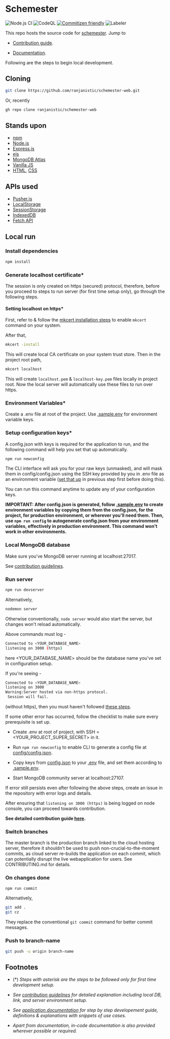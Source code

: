 # Schemester

![Node.js CI](https://github.com/ranjanistic/schemester-web/workflows/Node.js%20CI/badge.svg?branch=master)
![CodeQL](https://github.com/ranjanistic/schemester-web/workflows/CodeQL/badge.svg)
[![Commitizen friendly](https://img.shields.io/badge/commitizen-friendly-brightgreen.svg)](http://commitizen.github.io/cz-cli/)
![Labeler](https://github.com/ranjanistic/schemester-web/workflows/Labeler/badge.svg)
 
This repo hosts the source code for [schemester](https://schemester.herokuapp.com).
Jump to

- [Contribution guide](CONTRIBUTING.md).

- [Documentation](DOCUMENTATION.md).

Following are the steps to begin local development.

## Cloning

```bash
git clone https://github.com/ranjanistic/schemester-web.git
```

Or, recently

```bash
gh repo clone ranjanistic/schemester-web
```

## Stands upon

- [npm](http://npmjs.com/)
- [Node.js](https://nodejs.org/)
- [Express.js](https://expressjs.com/)
- [ejs](https://ejs.co/)
- [MongoDB Atlas](https://www.mongodb.com/cloud/atlas)
- [Vanilla JS](http://vanilla-js.com/)
- [HTML](https://www.w3schools.com/html/), [CSS](https://www.w3schools.com/css/)

## APIs used

- [Pusher.js](https://github.com/pusher/pusher-js)
- [LocalStorage](https://developer.mozilla.org/en/docs/Web/API/Window/localStorage)
- [SessionStorage](https://developer.mozilla.org/en-US/docs/Web/API/Window/sessionStorage)
- [IndexedDB](https://developer.mozilla.org/en/docs/Web/API/IndexedDB_API)
- [Fetch API](https://developer.mozilla.org/en-US/docs/Web/API/Fetch_API)

## Local run

### Install dependencies

  ```bash
  npm install
  ```

### Generate localhost certificate*

The session is only created on https (secured) protocol, therefore, before you proceed to steps to run server (for first time setup only), go through the following steps.

#### Setting localhost on https*

First, refer to & follow the [mkcert installation steps](https://github.com/FiloSottile/mkcert#installation) to enable ```mkcert``` command on your system.

After that,

```bash
mkcert -install
```

This will create local CA certificate on your system trust store. Then in the project root path,

```bash
mkcert localhost
```

This will create ```localhost.pem``` &amp; ```localhost-key.pem``` files locally in project root. Now the local server will automatically use these files to run over https.

### Environment Variables*

Create a .env file at root of the project. Use [.sample.env](/.sample.env) for environment variable keys.

### Setup configuration keys*

A config.json with keys is required for the application to run, and the following command will help you set that up automatically.

```bash
npm run newconfig
```

The CLI interface will ask you for your raw keys (unmasked), and will mask them in config/config.json using the SSH key provided by you in .env file as an environment variable ([set that up](#environment-variables) in previous step first before doing this).

You can run this command anytime to update any of your configuration keys.

**IMPORTANT: After config.json is generated, follow [.sample.env](.sample.env) to create environment variables by copying them from the config.json, for the project, for production environment, or wherever you'll need them. Then, use ```npm run config``` to autogenerate config.json from your environment variables, effectively in production environment. This command won't work in other environments.**

### Local MongoDB database

Make sure you've MongoDB server running at localhost:27017.

See [contribution guidelines](/CONTRIBUTING.md#fulfiling-requirements).

### Run server

  ```bash
  npm run devserver
  ```

Alternatively,

  ```bash
  nodemon server
  ```

Otherwise conventionally, ```node server``` would also start the server, but changes won't reload automatically.

Above commands must log -

```bash
Connected to <YOUR_DATABASE_NAME>
listening on 3000 (https)
```

here <YOUR_DATABASE_NAME> should be the database name you've set in configuration setup.

If you're seeing -

```bash
Connected to <YOUR_DATABASE_NAME>
listening on 3000
Warning:Server hosted via non-https protocol.
 Session will fail.
```

(without https), then you must haven't followed [these steps](#setting-localhost-on-https).

If some other error has occurred, follow the checklist to make sure every prerequisite is set up.

- Create .env at root of project, with SSH = <YOUR_PROJECT_SUPER_SECRET> in it.

- Run ```npm run newconfig``` to enable CLI to generate a config file at [config/config.json](config/config.json).

- Copy keys from [config.json](config/config.json) to your [.env](.env) file, and set them according to [.sample.env](.sample.env).

- Start MongoDB community server at localhost:27107.

If error still persists even after following the above steps, create an issue in the repository with error logs and details.

After ensuring that ```listening on 3000 (https)``` is being logged on node console, you can proceed towards contribution.

**See detailed contribution guide [here](CONTRIBUTING.md).**

### Switch branches

  The master branch is the production branch linked to the cloud hosting server, therefore it shouldn't be used to push non-crucial-to-the-moment commits, as cloud server re-builds the application on each commit, which can potentially disrupt the live webapplication for users. See CONTRIBUTING.md for details.

### On changes done

```bash
npm run commit
```

Alternatively,

```bash
git add .
git cz
```

They replace the conventional ```git commit``` command for better commit messages.

### Push to branch-name

```bash
git push -u origin branch-name
```

## Footnotes

- (*) _Steps with asterisk are the steps to be followed only for first time development setup._

- _See [contribution guidelines](CONTRIBUTING.md) for detailed explanation including local DB, link, and server environment setup._

- _See [application documentation](DOCUMENTATION.md) for step by step developement guide, definitions & explanations with snippets of use cases._

- _Apart from documentation, in-code documentation is also provided wherever possible or required._
